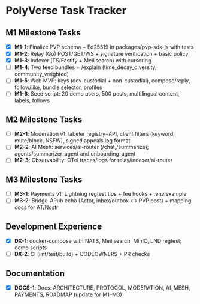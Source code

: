
# PolyVerse Task Tracker

## M1 Milestone Tasks

- [x] **M1-1**: Finalize PVP schema + Ed25519 in packages/pvp-sdk-js with tests
- [x] **M1-2**: Relay (Go) POST/GET/WS + signature verification + basic policy
- [x] **M1-3**: Indexer (TS/Fastify + Meilisearch) with cursoring
- [ ] **M1-4**: Two feed bundles + /explain (time_decay_diversity, community_weighted)
- [ ] **M1-5**: Web MVP: keys (dev-custodial + non-custodial), compose/reply, follow/like, bundle selector, profiles
- [ ] **M1-6**: Seed script: 20 demo users, 500 posts, multilingual content, labels, follows

## M2 Milestone Tasks

- [ ] **M2-1**: Moderation v1: labeler registry+API, client filters (keyword, mute/block, NSFW), signed appeals log format
- [ ] **M2-2**: AI Mesh: services/ai-router (/chat,/summarize); agents/summarizer-agent and onboarding-agent
- [ ] **M2-3**: Observability: OTel traces/logs for relay/indexer/ai-router

## M3 Milestone Tasks

- [ ] **M3-1**: Payments v1: Lightning regtest tips + fee hooks + .env.example
- [ ] **M3-2**: Bridge-APub echo (Actor, inbox/outbox ↔ PVP post) + mapping docs for AT/Nostr

## Development Experience

- [x] **DX-1**: docker-compose with NATS, Meilisearch, MinIO, LND regtest; demo scripts
- [ ] **DX-2**: CI (lint/test/build) + CODEOWNERS + PR checks

## Documentation

- [x] **DOCS-1**: Docs: ARCHITECTURE, PROTOCOL, MODERATION, AI_MESH, PAYMENTS, ROADMAP (update for M1–M3)
